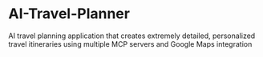 # AI-Travel-Planner
AI travel planning application that creates extremely detailed, personalized travel itineraries using multiple MCP servers and Google Maps integration
